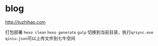 # blog
http://tuzhihao.com



打包部署
`hexo clean`
`hexo generate`
`gulp`
切换到当前目录，执行`qrsync.exe qiniu.json`可以上传文件到七牛空间
